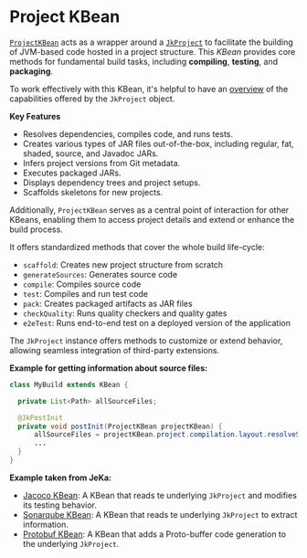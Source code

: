 # Project KBean

<!-- autogen-doc -->


[`ProjectKBean`](https://github.com/jeka-dev/jeka/blob/master/core/src/main/java/dev/jeka/core/tool/builtins/project/ProjectKBean.java) 
acts as a wrapper around a [`JkProject`](api-project.md) to facilitate the building of JVM-based code hosted in a project structure.
This _KBean_ provides core methods for fundamental build tasks, including **compiling**, **testing**, and **packaging**.

To work effectively with this KBean, it's helpful to have an [overview](api-project.md) of the capabilities offered by the `JkProject` object.

**Key Features**

- Resolves dependencies, compiles code, and runs tests.
- Creates various types of JAR files out-of-the-box, including regular, fat, shaded, source, and Javadoc JARs.
- Infers project versions from Git metadata.
- Executes packaged JARs.
- Displays dependency trees and project setups.
- Scaffolds skeletons for new projects.

Additionally, `ProjectKBean` serves as a central point of interaction for other KBeans, enabling them to access project details and extend or enhance the build process.

It offers standardized methods that cover the whole build life-cycle:

- `scaffold`: Creates new project structure from scratch
- `generateSources`: Generates source code
- `compile`: Compiles source code
- `test`: Compiles and run test code
- `pack`: Creates packaged artifacts as JAR files
- `checkQuality`: Runs quality checkers and quality gates
- `e2eTest`: Runs end-to-end test on a deployed version of the application

The `JkProject` instance offers methods to customize or extend behavior, allowing seamless integration of third-party extensions.

**Example for getting information about source files:**

```Java
class MyBuild extends KBean {

  private List<Path> allSourceFiles;

  @JkPostInit
  private void postInit(ProjectKBean projectKBean) {
      allSourceFiles = projectKBean.project.compilation.layout.resolveSources().getFiles();
      ...
  }
}
```

**Example taken from JeKa:**

- [Jacoco KBean](https://github.com/jeka-dev/jeka/blob/master/plugins/dev.jeka.plugins.jacoco/src/dev/jeka/plugins/jacoco/JacocoKBean.java): 
A KBean that reads te underlying `JkProject` and modifies its testing behavior.
- [Sonarqube KBean](https://github.com/jeka-dev/jeka/blob/master/plugins/dev.jeka.plugins.sonarqube/src/dev/jeka/plugins/sonarqube/SonarqubeKBean.java):
A KBean that reads te underlying `JkProject` to extract information.
- [Protobuf KBean](https://github.com/jeka-dev/jeka/blob/master/plugins/dev.jeka.plugins.protobuf/src/dev/jeka/plugins/protobuf/ProtobufKBean.java):
  A KBean that adds a Proto-buffer code generation to the underlying `JkProject`.

